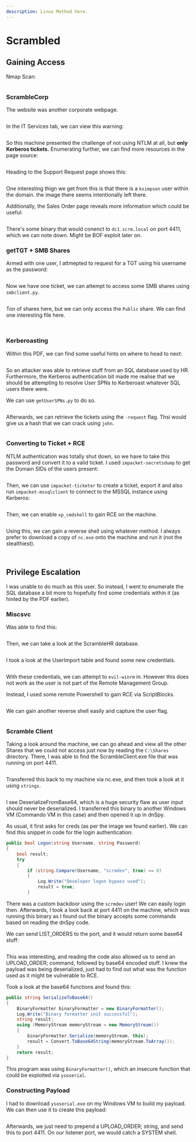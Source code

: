 ```yaml
---
description: Linux Method here.
---
```


# Scrambled

## Gaining Access

Nmap Scan:

<figure><img src="../../../.gitbook/assets/image (425).png" alt=""><figcaption></figcaption></figure>

### ScrambleCorp

The website was another corporate webpage.&#x20;

<figure><img src="../../../.gitbook/assets/image (393).png" alt=""><figcaption></figcaption></figure>

In the IT Services tab, we can view this warning:

<figure><img src="../../../.gitbook/assets/image (416).png" alt=""><figcaption></figcaption></figure>

So this machine presented the challenge of not using NTLM at all, but **only Kerberos tickets.** Enumerating further, we can find more resources in the page source:

<figure><img src="../../../.gitbook/assets/image (376).png" alt=""><figcaption></figcaption></figure>

Heading to the Support Request page shows this:

<figure><img src="../../../.gitbook/assets/image (381).png" alt=""><figcaption></figcaption></figure>

One interesting thign we get from this is that there is a `ksimpson` user within the domain. the image there seems intentionally left there.

Additionally, the Sales Order page reveals more information which could be useful:

<figure><img src="../../../.gitbook/assets/image (380).png" alt=""><figcaption></figcaption></figure>

There's some binary that would conenct to `dc1.scrm.local` on port 4411, which we can note down. Might be BOF exploit later on.

### getTGT + SMB Shares

Armed with one user, I attmepted to request for a TGT using his username as the password:

<figure><img src="../../../.gitbook/assets/image (388).png" alt=""><figcaption></figcaption></figure>

Now we have one ticket, we can attempt to access some SMB shares using `smbclient.py`.&#x20;

<figure><img src="../../../.gitbook/assets/image (423).png" alt=""><figcaption></figcaption></figure>

Ton of shares here, but we can only access the `Public` share. We can find one interesting file here.

<figure><img src="../../../.gitbook/assets/image (379).png" alt=""><figcaption></figcaption></figure>

<figure><img src="../../../.gitbook/assets/image (377).png" alt=""><figcaption></figcaption></figure>

### Kerberoasting

Within this PDF, we can find some useful hints on where to head to next:

<figure><img src="../../../.gitbook/assets/image (390).png" alt=""><figcaption></figcaption></figure>

So an attacker was able to retrieve stuff from an SQL database used by HR. Furthermore, the Kerberos authentication bit made me realise that we should be attempting to resolve User SPNs to Kerberoast whatever SQL users there were.

We can use `getUserSPNs.py` to do so.

<figure><img src="../../../.gitbook/assets/image (396).png" alt=""><figcaption></figcaption></figure>

Afterwards, we can retrieve the tickets using the `-request` flag. Thsi would give us a hash that we can crack using `john`.&#x20;

<figure><img src="../../../.gitbook/assets/image (402).png" alt=""><figcaption></figcaption></figure>

### Converting to Ticket + RCE

NTLM authentication was totally shut down, so we have to take this password and convert it to a valid ticket. I used `impacket-secretsdump` to get the Domain SIDs of the users present:

<figure><img src="../../../.gitbook/assets/image (366).png" alt=""><figcaption></figcaption></figure>

Then, we can use `impacket-ticketer` to create a ticket, export it and also run `impacket-mssqlclient` to connect to the MSSQL instance using Kerberos:

<figure><img src="../../../.gitbook/assets/image (383).png" alt=""><figcaption></figcaption></figure>

Then, we can enable `xp_cmdshell` to gain RCE on the machine.

<figure><img src="../../../.gitbook/assets/image (78) (2).png" alt=""><figcaption></figcaption></figure>

Using this, we can gain a reverse shell using whatever method. I always prefer to download a copy of `nc.exe` onto the machine and run it (not the stealthiest).

<figure><img src="../../../.gitbook/assets/image (394).png" alt=""><figcaption></figcaption></figure>

<figure><img src="../../../.gitbook/assets/image (401).png" alt=""><figcaption></figcaption></figure>

## Privilege Escalation

I was unable to do much as this user. So instead, I went to enumerate the SQL database a bit more to hopefully find some credentials within it (as hinted by the PDF earlier).

### Miscsvc

Was able to find this:

<figure><img src="../../../.gitbook/assets/image (81) (1).png" alt=""><figcaption></figcaption></figure>

Then, we can take a look at the ScrambleHR database.

<figure><img src="../../../.gitbook/assets/image (398).png" alt=""><figcaption></figcaption></figure>

I took a look at the UserImport table and found some new credentials.

<figure><img src="../../../.gitbook/assets/image (403).png" alt=""><figcaption></figcaption></figure>

With these credentials, we can attempt to `evil-winrm` in. However this does not work as the user is not part of the Remote Management Group.&#x20;

Instead, I used some remote Powershell to gain RCE via ScriptBlocks.

<figure><img src="../../../.gitbook/assets/image (424).png" alt=""><figcaption></figcaption></figure>

We can gain another reverse shell easily and capture the user flag.

<figure><img src="../../../.gitbook/assets/image (375).png" alt=""><figcaption></figcaption></figure>

### Scramble Client

Taking a look around the machine, we can go ahead and view all the other Shares that we could not access just now by reading the `C:\Shares` directory. There, I was able to find the ScrambleClient.exe file that was running on port 4411.

<figure><img src="../../../.gitbook/assets/image (387).png" alt=""><figcaption></figcaption></figure>

Transferred this back to my machine via nc.exe, and then took a look at it using `strings`.&#x20;

<figure><img src="../../../.gitbook/assets/image (419).png" alt=""><figcaption></figcaption></figure>

I see DeserializeFromBase64, which is a huge security flaw as user input should never be deserialized. I transferred this binary to another Windows VM (Commando VM in this case) and then opened it up in dnSpy.

As usual, it first asks for creds (as per the image we found earlier). We can find this snippet in code for the login authentication:

```csharp
public bool Logon(string Username, string Password)
{
    bool result;
    try
    {
        if (string.Compare(Username, "scrmdev", true) == 0)
        {
            Log.Write("Developer logon bypass used");
            result = true;
        }
```

There was a custom backdoor using the `scrmdev` user! We can easily login then. Afterwards, I took a look back at port 4411 on the machine, which was running this binary as I found out the binary accepts some commands based on reading the dnSpy code.&#x20;

We can send LIST\_ORDERS to the port, and it would return some base64 stuff:

<figure><img src="../../../.gitbook/assets/image (420).png" alt=""><figcaption></figcaption></figure>

This was interesting, and reading the code also allowed us to send an UPLOAD\_ORDER; command, followed by base64 encoded stuff. I knew the payload was being deserialized, just had to find out what was the function used as it might be vulnerable to RCE.

Took a look at the base64 functions and found this:

```csharp
public string SerializeToBase64()
{
    BinaryFormatter binaryFormatter = new BinaryFormatter();
    Log.Write("Binary formatter init successful");
    string result;
    using (MemoryStream memoryStream = new MemoryStream())
    {
        binaryFormatter.Serialize(memoryStream, this);
        result = Convert.ToBase64String(memoryStream.ToArray());
    }
    return result;
}
```

This program was using `BinaryFormatter()`, which an insecure function that could be exploited via `ysoserial`.

### Constructing Payload

I had to download `ysoserial.exe` on my Windows VM to build my payload. We can then use it to create this payload:

<figure><img src="../../../.gitbook/assets/image (82) (2).png" alt=""><figcaption></figcaption></figure>

Afterwards, we just need to prepend a UPLOAD\_ORDER; string, and send this to port 4411. On our listener port, we would catch a SYSTEM shell.

<figure><img src="../../../.gitbook/assets/image (421).png" alt=""><figcaption></figcaption></figure>

<figure><img src="../../../.gitbook/assets/image (77) (1) (2).png" alt=""><figcaption></figcaption></figure>
